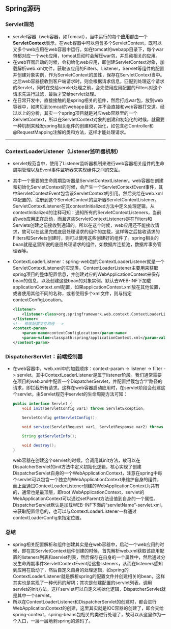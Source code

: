 ## Spring源码

### Servlet规范

- servlet容器（web容器，如Tomcat），当中运行的每个**应用**都由一个**ServletContext**表示，在web容器中可以包含多个ServletContext，既可以又多个web应用在web容器中运行。如在tomcat的webapp目录下，每个war包都对应一个web应用，tomcat启动时会解压war包，并启动相关的应用。
- 在web容器启动的时候，会初始化web应用，即创建ServletContext对象，加载解析web.xml文件，获取该应用的Filters，Listener，Servlet等组件的配置并创建对象实例，作为ServletContext的属性，保存在ServletContext当中。之后web容器接收到客户端请求时，则会根据请求信息，匹配到处理这个请求的Servlet，同时在交给servlet处理之前，会先使用应用配置的Filters对这个请求先进行过滤，最后才交给servlet处理。
- 在日常开发中，直接接触的是spring相关的组件，然后打成war包，放到web容器中，如拷贝到tomcat的webapp目录，并不会直接和web容器打交道。经过以上的分析，其实一个spring项目就是对应web容器里的一个ServletContext，所以在ServletContext对象的创建和初始化的时候，就需要一种机制来触发spring相关组件的创建和初始化，如包含@Controller和@RequestMapping注解的类和方法，这样才能处理请求。  

---

### ContextLoaderListener（Listener监听器机制）	

- servlet规范当中，使用了Listener监听器机制来进行web容器相关组件的生命周期管理以及Event事件监听器来实现组件之间的交互。

- 其中一个重要的生命周期监听器是ServletContextListener。web容器在创建和初始化ServletContext的时候，会产生一个ServletContextEvent事件，其中ServletContextEvent包含该ServletContext的引用。然后交给在web.xml中配置的，注册到这个ServletContext的监听器ServletContextListener。ServletContextListener在其contextInitialized方法中定义处理逻辑。从contextInitialized的注释可知：通知所有的ServletContextListeners，当前的web应用正在启动，而且这些ServletContextListeners是在Filters和Servlets创建之前接收到通知的。所以在这个时候，web应用还不能接收请求，故可以在这里完成底层处理请求的组件的加载，这样等之后接收请求的Filters和Servlets创建时，则可以使用这些创建好的组件了。spring相关的bean就是这里所说的底层处理请求的组件，如数据库连接池，数据库事务管理器等。

- ContextLoaderListener：spring-web包的ContextLoaderListener就是一个ServletContextListener的实现类。ContextLoaderListener主要用来获取spring项目的整体配置信息，并创建对应的WebApplicationContext来保存bean的信息，以及创建这些bean的对象实例。默认去WEB-INF下加载applicationContext.xml配置，如果applicationContext.xml放在其他位置，或者使用其他不同的名称，或者使用多个xml文件，则与指定contextConfigLocation。

  ```xml
  <listener>
      <listener-class>org.springframework.web.context.ContextLoaderListener</listener-class>
  </listener>
  <!-- 修改配置文件路径 -->
  <context-param>
      <param-name>contextConfigLocation</param-name>
      <param-value>classpath:spring/applicationContext.xml</param-value>
  </context-param>
  ```

  

### DispatcherServlet：前端控制器

- 在web容器中，web.xml中的加载顺序：context-param -> listener -> filter -> servlet。其中ContextLoaderListener是属于listener阶段。我们通常需要在项目的web.xml中配置一个DispatcherServlet，并配置拦截包含“/”路径的请求，即拦截所有请求。这样在web容器启动应用时，在servlet阶段会创建这个servlet，由Servlet规范中servlet的生命周期方法可知：

  ```java
  public interface Servlet {
      void init(ServletConfig var1) throws ServletException;
  
      ServletConfig getServletConfig();
  
      void service(ServletRequest var1, ServletResponse var2) throws ServletException, IOException;
  
      String getServletInfo();
  
      void destroy();
  }
  ```

  web容器在创建这个servlet的时候，会调用其init方法，故可以在DispatcherServlet的init方法中定义初始化逻辑，核心实现了创建DispatcherServlet自身的一个WebApplicationContext，注意在spring中每个servlet可以包含一个独立的WebApplicationContext来维护自身的组件，而上面通过ContextLoaderListener创建的WebApplicationContext为共有的，通常也是最顶层，即root WebApplicationContext，servlet的WebApplicationContext可以通过setParent方法设值到自身的一个属性。DispatcherServlet默认是加载WEB-INF下面的“servletName”-servlet.xml，来获取配置信息的，也可以与ContextLoaderListener一样通过contextLoaderConfig来指定位置。 

  

### 总结

- spring相关配置解析和组件创建其实是在web容器中，启动一个web应用的时候，即在其ServletContext组件创建的时候，首先解析web.xml获取该应用配置的listeners列表和servlet列表，然后保存在自身的一个属性中，然后通过分发生命周期事件ServletContextEvent给这些listeners，从而在listeners感知到应用在启动了，然后自定义自身的处理逻辑，如spring的ContextLoaderListener就是解析spring的配置文件并创建相关的bean，这样其实也是实现了一种代码的解耦；其次是创建配置的servlet列表，调用servlet的init方法，这样servlet可以自定义初始化逻辑，DispatcherServlet就是其中一个servlet。
- 所以在ContextLoaderListener和DispatcherServlet的创建时，都会进行WebApplicationContext的创建，这里其实就是IOC容器的创建了，即会交给spring-context，spring-beans包相关的类进行处理了，故可以从这里作为一个入口，一层一层地剥spring的源码了。

